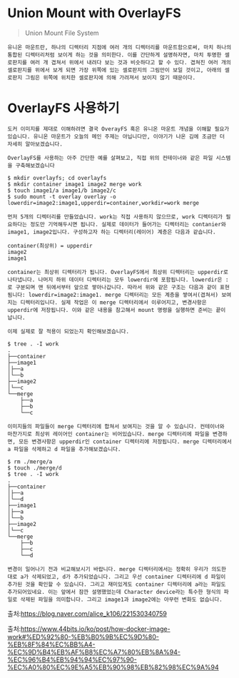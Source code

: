 # Union Mount with OverlayFS

> Union Mount File System

    유니온 마운트란, 하나의 디렉터리 지점에 여러 개의 디렉터리를 마운트함으로써, 마치 하나의 통합된 디렉터리처럼 보이게 하는 것을 의미한다. 이를 간단하게 설명하자면, 마치 투명한 셀로판지를 여러 개 겹쳐서 위에서 내려다 보는 것과 비슷하다고 할 수 있다. 겹쳐진 여러 개의 셀로판지를 위에서 보게 되면 가장 위쪽에 있는 셀로판지의 그림만이 보일 것이고, 아래의 셀로판지 그림은 위쪽에 위치한 셀로판지에 의해 가려져서 보이지 않기 때문이다. 


# OverlayFS 사용하기

    도커 이미지를 제대로 이해하려면 결국 OverayFS 혹은 유니온 마운트 개념을 이해할 필요가 있습니다. 유니온 마운트가 오늘의 메인 주제는 아닙니다만, 이야기가 나온 김에 조금만 더 자세히 알아보겠습니다.

    OverlayFS를 사용하는 아주 간단한 예를 살펴보고, 직접 위의 컨테이너와 같은 파일 시스템을 구축해보겠습니다

```
$ mkdir overlayfs; cd overlayfs
$ mkdir container image1 image2 merge work
$ touch image1/a image1/b image2/c
$ sudo mount -t overlay overlay -o lowerdir=image2:image1,upperdir=container,workdir=work merge
```

    먼저 5개의 디렉터리를 만들었습니다. work는 직접 사용하지 않으므로, work 디렉터리가 필요하다는 정도만 기억해두시면 됩니다. 실제로 데이터가 들어가는 디렉터리는 contanier와 image1, image2입니다. 구성하고자 하는 디렉터리(레이어) 계층은 다음과 같습니다.

```
container(최상위) = upperdir
image2
image1
```

    container는 최상위 디렉터리가 됩니다. OverlayFS에서 최상위 디렉터리는 upperdir로 나타냅니다. 나머지 하위 데이터 디렉터리는 모두 lowerdir에 포함됩니다. lowerdir은 :로 구분되며 맨 뒤에서부터 앞으로 쌓아나갑니다. 따라서 위와 같은 구조는 다음과 같이 표현됨니다: lowerdir=image2:image1. merge 디렉터리는 모든 계층을 쌓여서(겹쳐서) 보여지는 디렉터리입니다. 실제 작업은 이 merge 디렉터리에서 이루어지고, 변경사항은 upperdir에 저장됩니다. 이와 같은 내용을 참고해서 mount 명령을 실행하면 준비는 끝이 납니다.

    이제 실제로 잘 적용이 되었는지 확인해보겠습니다.

```
$ tree . -I work
.
├──container
├──image1
│├──a
│└──b
├──image2
│└──c
└──merge
    ├──a
    ├──b
    └──c
```

    이미지들의 파일들이 merge 디렉터리에 합쳐서 보여지는 것을 알 수 있습니다. 컨테이너와 마찬가지로 최상위 레이어인 container는 비어있습니다. merge 디렉터리에 파일을 변경하면, 모든 변경사항은 upperdir인 container 디렉터리에 저장됩니다. merge 디렉터리에서 a 파일을 삭제하고 d 파일을 추가해보겠습니다.

```
$ rm ./merge/a
$ touch ./merge/d
$ tree . -I work
.
├──container
│├──a
│└──d
├──image1
│├──a
│└──b
├──image2
│└──c
└──merge
    ├──b
    ├──c
    └──d
```

    변경이 일어나기 전과 비교해보시기 바랍니다. merge 디렉터리에서는 정확히 우리가 의도한 대로 a가 삭제되었고, d가 추가되었습니다. 그리고 우선 container 디렉터리에 d 파일이 추가된 것을 확인할 수 있습니다. 그리고 재미있게도 container 디렉터리에 a라는 파일도 추가되어있네요. 이는 앞에서 잠깐 설명했었는데 Character device라는 특수한 형식의 파일로 삭제된 파일을 의미합니다. 그리고 image1과 image2에는 아무런 변화도 없습니다.


출처:https://blog.naver.com/alice_k106/221530340759

출처:https://www.44bits.io/ko/post/how-docker-image-work#%ED%92%80-%EB%B0%9B%EC%9D%80-%EB%8F%84%EC%BB%A4-%EC%9D%B4%EB%AF%B8%EC%A7%80%EB%8A%94-%EC%96%B4%EB%94%94%EC%97%90-%EC%A0%80%EC%9E%A5%EB%90%98%EB%82%98%EC%9A%94